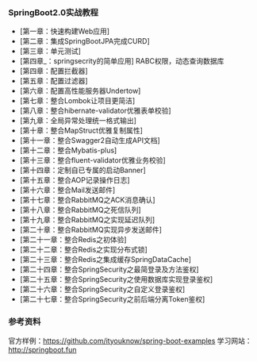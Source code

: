 ### SpringBoot2.0实战教程

 - [第一章：快速构建Web应用]
 - [第二章：集成SpringBootJPA完成CURD]
 - [第三章：单元测试]
 - [第四章_：springsecrity的简单应用] 
    RABC权限，动态查询数据库
 - [第四章：配置拦截器]
 - [第五章：配置过滤器]
 - [第六章：配置高性能服务器Undertow]
 - [第七章：整合Lombok让项目更简洁]
 - [第八章：整合hibernate-validator优雅表单校验]
 - [第九章：全局异常处理统一格式输出]
 - [第十章：整合MapStruct优雅复制属性]
 - [第十一章：整合Swagger2自动生成API文档]
 - [第十二章：整合Mybatis-plus]
 - [第十三章：整合fluent-validator优雅业务校验]
 - [第十四章：定制自已专属的启动Banner]
 - [第十五章：整合AOP记录操作日志]
 - [第十六章：整合Mail发送邮件]
 - [第十七章：整合RabbitMQ之ACK消息确认]
 - [第十八章：整合RabbitMQ之死信队列]
 - [第十九章：整合RabbitMQ之实现延迟队列]
 - [第二十章：整合RabbitMQ实现异步发送邮件]
 - [第二十一章：整合Redis之初体验]
 - [第二十二章：整合Redis之实现分布式锁]
 - [第二十三章：整合Redis之集成缓存SpringDataCache]
 - [第二十四章：整合SpringSecurity之最简登录及方法鉴权]
 - [第二十五章：整合SpringSecurity之使用数据库实现登录鉴权]
 - [第二十六章：整合SpringSecurity之自定义登录鉴权]
 - [第二十七章：整合SpringSecurity之前后端分离Token鉴权]
 
### 参考资料 
官方样例：<https://github.com/ityouknow/spring-boot-examples>
学习网站：<http://springboot.fun>
